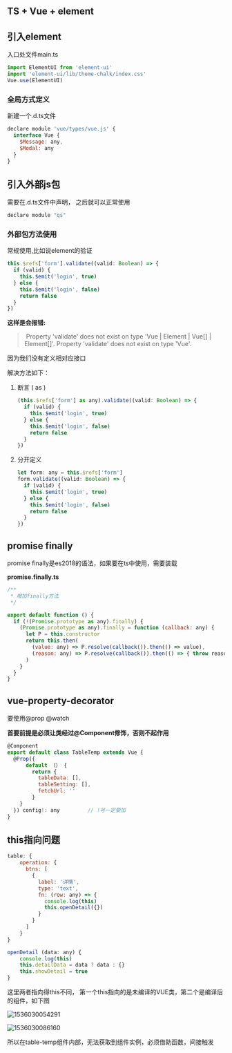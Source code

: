 ## TS + Vue + element



## 引入element

入口处文件main.ts

```javascript
import ElementUI from 'element-ui'
import 'element-ui/lib/theme-chalk/index.css'
Vue.use(ElementUI)
```



### 全局方式定义

新建一个<name>.d.ts文件

```javascript
declare module 'vue/types/vue.js' {
  interface Vue {
    $Message: any,
    $Modal: any
  }
}
```





## 引入外部js包

需要在<name>.d.ts文件中声明， 之后就可以正常使用

```javascript
declare module "qs"
```



### 外部包方法使用

常规使用,比如说element的验证

```javascript
this.$refs['form'].validate((valid: Boolean) => {
  if (valid) {
    this.$emit('login', true)
  } else {
    this.$emit('login', false)
    return false
  }
})
```

**这样是会报错:**

> ​    Property 'validate' does not exist on type 'Vue | Element | Vue[] | Element[]'.   Property 'validate' does not exist on type 'Vue'. 

因为我们没有定义相对应接口



解决方法如下：

1. 断言 (<value> as <type>)

   ```javascript
   (this.$refs['form'] as any).validate((valid: Boolean) => {
     if (valid) {
       this.$emit('login', true)
     } else {
       this.$emit('login', false)
       return false
     }
   })
   ```

2. 分开定义

   ```javascript
   let form: any = this.$refs['form']
   form.validate((valid: Boolean) => {
     if (valid) {
       this.$emit('login', true)
     } else {
       this.$emit('login', false)
       return false
     }
   })
   ```

   



## promise finally

promise finally是es2018的语法，如果要在ts中使用，需要装载

**promise.finally.ts**

```javascript
/**
 * 增加finally方法
 */

export default function () {
  if (!(Promise.prototype as any).finally) {
    (Promise.prototype as any).finally = function (callback: any) {
      let P = this.constructor
      return this.then(
        (value: any) => P.resolve(callback()).then(() => value),
        (reason: any) => P.resolve(callback()).then(() => { throw reason })
      )
    }
  }
}

```





## vue-property-decorator 

要使用@prop @watch

**首要前提是必须让类经过@Component修饰，否则不起作用**

```javascript
@Component
export default class TableTemp extends Vue {
  @Prop({
      default （） {
      	return {
          tableData: [],
          tableSetting: [],
          fetchUrl: ''
        }
  	}
  }) config!: any         // !号一定要加
}
```



## this指向问题

```js
table: {
    operation: {
      btns: [
        {
          label: '详情',
          type: 'text',
          fn: (row: any) => {
            console.log(this)
            this.openDetail({})
          }
        }
      ]
    }
}

openDetail (data: any) {
    console.log(this)
    this.detailData = data ? data : {}
    this.showDetail = true
}
```

这里两者指向得this不同， 第一个this指向的是未编译的VUE类，第二个是编译后的组件，如下图

![1536030054291](C:\Users\yyq\AppData\Local\Temp\1536030054291.png)

![1536030086160](C:\Users\yyq\AppData\Local\Temp\1536030086160.png)

所以在table-temp组件内部，无法获取到组件实例，必须借助函数，间接触发

